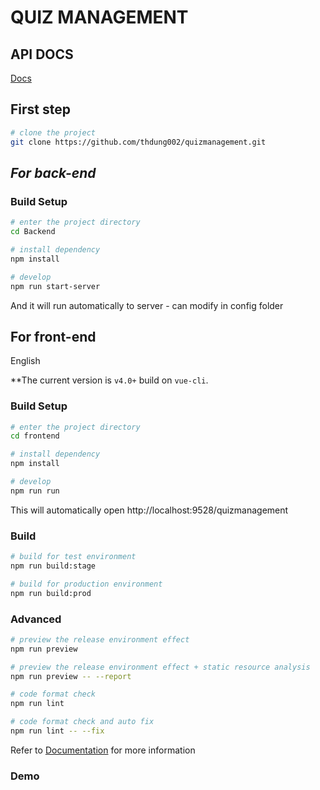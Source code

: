 # QUIZ MANAGEMENT

## API DOCS
[Docs](https://thdung002.github.io/apidocs/)

## First step
```bash
# clone the project
git clone https://github.com/thdung002/quizmanagement.git
```
## _For back-end_

### Build Setup

```bash
# enter the project directory
cd Backend

# install dependency
npm install

# develop
npm run start-server
```

And it will run automatically to server - can modify in config folder

## For front-end

English 




**The current version is `v4.0+` build on `vue-cli`. 


### Build Setup

```bash
# enter the project directory
cd frontend

# install dependency
npm install

# develop
npm run run
```

This will automatically open http://localhost:9528/quizmanagement

### Build

```bash
# build for test environment
npm run build:stage

# build for production environment
npm run build:prod
```

### Advanced

```bash
# preview the release environment effect
npm run preview

# preview the release environment effect + static resource analysis
npm run preview -- --report

# code format check
npm run lint

# code format check and auto fix
npm run lint -- --fix
```


Refer to [Documentation](https://panjiachen.github.io/vue-element-admin-site/guide/essentials/deploy.html) for more information

### Demo
